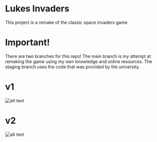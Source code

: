 # Lukes Invaders
This project is a remake of the classic space invaders game.
# Important!
There are two branches for this repo!
The main branch is my attempt at remaking the game using my own knowledge and online resources. The staging branch uses the code that was provided by the university.

# v1
![alt text](https://user-images.githubusercontent.com/30378184/38784430-a2b93fb2-4109-11e8-885e-68e319c1bce9.png)
# v2
![alt text](https://user-images.githubusercontent.com/30378184/38784402-3c4b6c14-4109-11e8-8cda-634afd8396b3.png)
